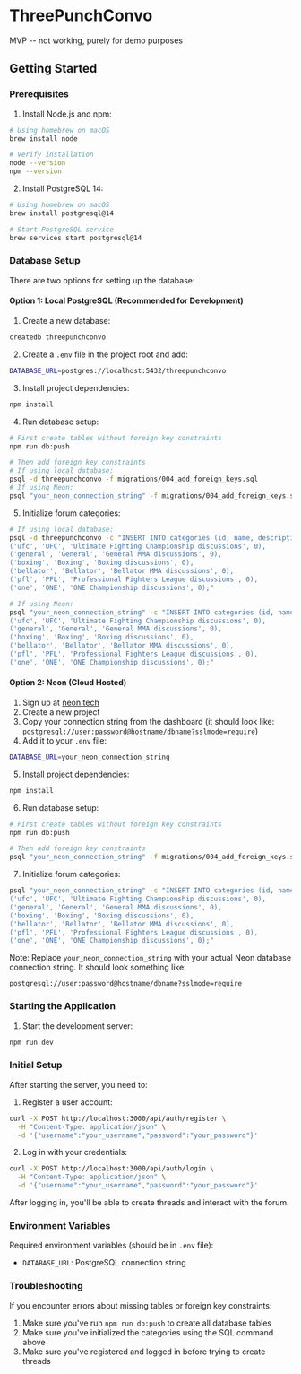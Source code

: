 # ThreePunchConvo

MVP -- not working, purely for demo purposes

## Getting Started

### Prerequisites

1. Install Node.js and npm:
```bash
# Using homebrew on macOS
brew install node

# Verify installation
node --version
npm --version
```

2. Install PostgreSQL 14:
```bash
# Using homebrew on macOS
brew install postgresql@14

# Start PostgreSQL service
brew services start postgresql@14
```

### Database Setup

There are two options for setting up the database:

#### Option 1: Local PostgreSQL (Recommended for Development)

1. Create a new database:
```bash
createdb threepunchconvo
```

2. Create a `.env` file in the project root and add:
```bash
DATABASE_URL=postgres://localhost:5432/threepunchconvo
```

3. Install project dependencies:
```bash
npm install
```

4. Run database setup:
```bash
# First create tables without foreign key constraints
npm run db:push

# Then add foreign key constraints
# If using local database:
psql -d threepunchconvo -f migrations/004_add_foreign_keys.sql
# If using Neon:
psql "your_neon_connection_string" -f migrations/004_add_foreign_keys.sql
```

5. Initialize forum categories:
```bash
# If using local database:
psql -d threepunchconvo -c "INSERT INTO categories (id, name, description, count) VALUES 
('ufc', 'UFC', 'Ultimate Fighting Championship discussions', 0),
('general', 'General', 'General MMA discussions', 0),
('boxing', 'Boxing', 'Boxing discussions', 0),
('bellator', 'Bellator', 'Bellator MMA discussions', 0),
('pfl', 'PFL', 'Professional Fighters League discussions', 0),
('one', 'ONE', 'ONE Championship discussions', 0);"

# If using Neon:
psql "your_neon_connection_string" -c "INSERT INTO categories (id, name, description, count) VALUES 
('ufc', 'UFC', 'Ultimate Fighting Championship discussions', 0),
('general', 'General', 'General MMA discussions', 0),
('boxing', 'Boxing', 'Boxing discussions', 0),
('bellator', 'Bellator', 'Bellator MMA discussions', 0),
('pfl', 'PFL', 'Professional Fighters League discussions', 0),
('one', 'ONE', 'ONE Championship discussions', 0);"
```

#### Option 2: Neon (Cloud Hosted)

1. Sign up at [neon.tech](https://neon.tech)
2. Create a new project
3. Copy your connection string from the dashboard (it should look like: `postgresql://user:password@hostname/dbname?sslmode=require`)
4. Add it to your `.env` file:
```bash
DATABASE_URL=your_neon_connection_string
```

5. Install project dependencies:
```bash
npm install
```

6. Run database setup:
```bash
# First create tables without foreign key constraints
npm run db:push

# Then add foreign key constraints
psql "your_neon_connection_string" -f migrations/004_add_foreign_keys.sql
```

7. Initialize forum categories:
```bash
psql "your_neon_connection_string" -c "INSERT INTO categories (id, name, description, count) VALUES 
('ufc', 'UFC', 'Ultimate Fighting Championship discussions', 0),
('general', 'General', 'General MMA discussions', 0),
('boxing', 'Boxing', 'Boxing discussions', 0),
('bellator', 'Bellator', 'Bellator MMA discussions', 0),
('pfl', 'PFL', 'Professional Fighters League discussions', 0),
('one', 'ONE', 'ONE Championship discussions', 0);"
```

Note: Replace `your_neon_connection_string` with your actual Neon database connection string. It should look something like:
```
postgresql://user:password@hostname/dbname?sslmode=require
```

### Starting the Application

1. Start the development server:
```bash
npm run dev
```

### Initial Setup

After starting the server, you need to:

1. Register a user account:
```bash
curl -X POST http://localhost:3000/api/auth/register \
  -H "Content-Type: application/json" \
  -d '{"username":"your_username","password":"your_password"}'
```

2. Log in with your credentials:
```bash
curl -X POST http://localhost:3000/api/auth/login \
  -H "Content-Type: application/json" \
  -d '{"username":"your_username","password":"your_password"}'
```

After logging in, you'll be able to create threads and interact with the forum.

### Environment Variables

Required environment variables (should be in `.env` file):
- `DATABASE_URL`: PostgreSQL connection string

### Troubleshooting

If you encounter errors about missing tables or foreign key constraints:
1. Make sure you've run `npm run db:push` to create all database tables
2. Make sure you've initialized the categories using the SQL command above
3. Make sure you've registered and logged in before trying to create threads
